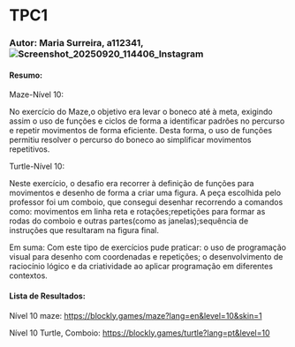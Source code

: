 # TPC1
### Autor: Maria Surreira, a112341,![Screenshot_20250920_114406_Instagram](https://github.com/user-attachments/assets/151788e3-218c-4c92-a633-dc62cbfab866)

#### Resumo:
Maze-Nível 10: 

No exercício do Maze,o objetivo era levar o boneco até à meta, exigindo assim o uso de funções e ciclos de forma a identificar padrões no percurso e repetir movimentos de forma eficiente. Desta forma, o uso de funções permitiu resolver o percurso do boneco ao simplificar movimentos repetitivos.

Turtle-Nível 10:

Neste exercício, o desafio era recorrer à definição de funções para movimentos e desenho de forma a criar uma figura. A peça escolhida pelo professor foi um comboio, que consegui desenhar recorrendo a comandos como: movimentos em linha reta e rotações;repetições para formar as rodas do comboio e outras partes(como as janelas);sequência de instruções que resultaram na figura final.

Em suma: Com este tipo de exercícios pude praticar: o uso de programação visual para desenho com coordenadas e repetições; o desenvolvimento de raciocínio lógico e da criatividade ao aplicar programação em diferentes contextos.

#### Lista de Resultados:

Nível 10 maze: https://blockly.games/maze?lang=en&level=10&skin=1

Nível 10 Turtle, Comboio: https://blockly.games/turtle?lang=pt&level=10
